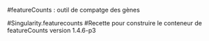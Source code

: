 #featureCounts : outil de compatge des gènes

#Singularity.featurecounts 
#Recette pour construire le conteneur de featureCounts version 1.4.6-p3
